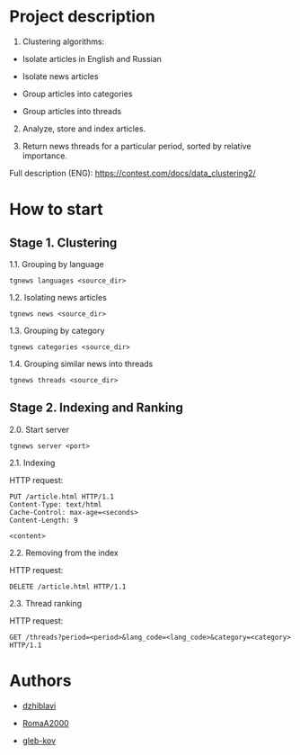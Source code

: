 # Project description

1) Clustering algorithms:

- Isolate articles in English and Russian

- Isolate news articles

- Group articles into categories

- Group articles into threads

2) Analyze, store and index articles.

3) Return news threads for a particular period, sorted by relative importance.

Full description (ENG): https://contest.com/docs/data_clustering2/

# How to start

## Stage 1. Clustering

1.1. Grouping by language

```
tgnews languages <source_dir>
```

1.2. Isolating news articles

```
tgnews news <source_dir>
```

1.3. Grouping by category

```
tgnews categories <source_dir>
```

1.4. Grouping similar news into threads

```
tgnews threads <source_dir>
```

## Stage 2. Indexing and Ranking

2.0. Start server

```
tgnews server <port>
```

2.1. Indexing

HTTP request:

```
PUT /article.html HTTP/1.1
Content-Type: text/html
Cache-Control: max-age=<seconds>
Content-Length: 9

<content>
```

2.2. Removing from the index

HTTP request:

```
DELETE /article.html HTTP/1.1
```

2.3. Thread ranking

HTTP request:

```
GET /threads?period=<period>&lang_code=<lang_code>&category=<category> HTTP/1.1
```

# Authors

- [dzhiblavi](https://github.com/dzhiblavi)

- [RomaA2000](https://github.com/RomaA2000)

- [gleb-kov](https://github.com/gleb-kov)
